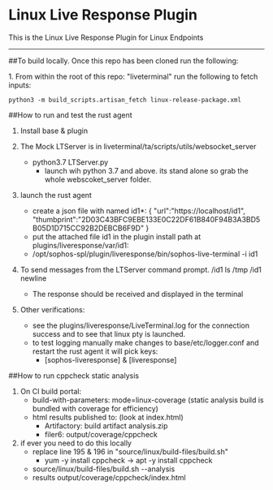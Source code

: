 # Linux Live Response Plugin

This is the Linux Live Response Plugin for Linux Endpoints

----

##To build locally.
Once this repo has been cloned run the following:

1\. From within the root of this repo: "liveterminal" run the following to fetch inputs:
```
python3 -m build_scripts.artisan_fetch linux-release-package.xml
```


##How to run and test the rust agent

1. Install base & plugin
2. The Mock LTServer is in liveterminal/ta/scripts/utils/websocket_server
    * python3.7 LTServer.py
        * launch wih python 3.7 and above. its stand alone so grab the whole webscoket_server folder.

3. launch the rust agent 
    * create a json file with named id1*:
        {
            "url":"https://localhost/id1",   
            "thumbprint":"2D03C43BFC9EBE133E0C22DF61B840F94B3A3BD5B05D1D715CC92B2DEBCB6F9D"
        }
    * put the attached file id1 in the plugin install path at  plugins/liveresponse/var/id1:
    * /opt/sophos-spl/plugin/liveresponse/bin/sophos-live-terminal -i id1

4. To send messages from the LTServer command prompt.
    /id1
    ls /tmp
    /id1
    newline

    * The response should be received and displayed in the terminal
5. Other verifications:
    * see the plugins/liveresponse/LiveTerminal.log for the  connection success and to see that linux pty is launched.
    * to test logging manually make changes to base/etc/logger.conf and restart the rust agent it will pick keys:
        * [sophos-liveresponse] & [liveresponse]
        

##How to run cppcheck static analysis
 1. On CI build portal:
    * build-with-parameters: mode=linux-coverage  (static analysis build is bundled with coverage for efficiency)
    * html results published to:    (look at index.html)
        * Artifactory: build artifact analysis.zip 
        * filer6: output/coverage/cppcheck
 2. if ever you need to do this locally 
     * replace line 195 & 196 in "source/linux/build-files/build.sh" 
        * yum -y install cppcheck -> apt -y install cppcheck
     * source/linux/build-files/build.sh --analysis 
     * results output/coverage/cppcheck/index.html
